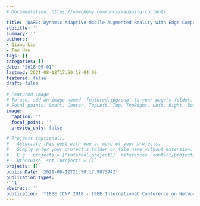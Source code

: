 ```yaml
---
# Documentation: https://wowchemy.com/docs/managing-content/

title: 'DARE: Dynamic Adaptive Mobile Augmented Reality with Edge Computing'
subtitle: ''
summary: ''
authors:
- Qiang Liu
- Tao Han
tags: []
categories: []
date: '2018-09-01'
lastmod: 2021-08-12T17:50:18-04:00
featured: false
draft: false

# Featured image
# To use, add an image named `featured.jpg/png` to your page's folder.
# Focal points: Smart, Center, TopLeft, Top, TopRight, Left, Right, BottomLeft, Bottom, BottomRight.
image:
  caption: ''
  focal_point: ''
  preview_only: false

# Projects (optional).
#   Associate this post with one or more of your projects.
#   Simply enter your project's folder or file name without extension.
#   E.g. `projects = ["internal-project"]` references `content/project/deep-learning/index.md`.
#   Otherwise, set `projects = []`.
projects: []
publishDate: '2021-08-12T21:50:17.987374Z'
publication_types:
- '1'
abstract: ''
publication: '*IEEE ICNP 2018 - IEEE International Conference on Network Protocols*'
---
```


